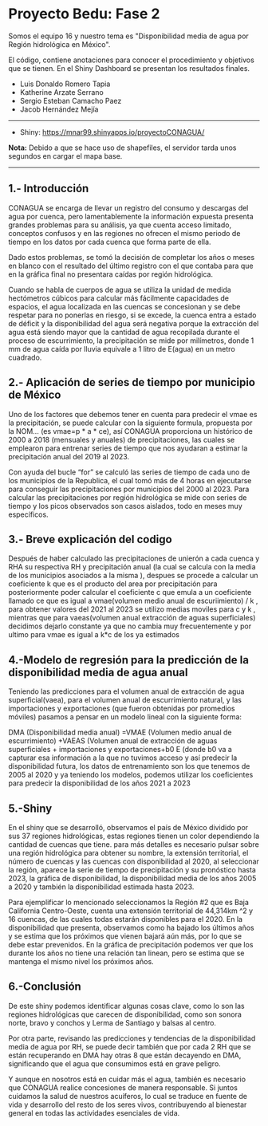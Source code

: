 # Proyecto Bedu: Fase 2

Somos el equipo 16 y nuestro tema es "Disponibilidad media de agua por Región hidrológica en México".

El código, contiene anotaciones para conocer el procedimiento y objetivos que se tienen. 
En el Shiny Dashboard se presentan los resultados finales.

+ Luis Donaldo Romero Tapia 
+ Katherine Arzate Serrano
+ Sergio Esteban Camacho Paez
+ Jacob Hernández Mejía

---

* Shiny: https://mnar99.shinyapps.io/proyectoCONAGUA/

**Nota:** Debido a que se hace uso de shapefiles, el servidor tarda unos segundos en cargar el mapa base.

---
## 1.- Introducción
CONAGUA se encarga de llevar un registro del consumo y descargas del agua por cuenca, pero lamentablemente la información expuesta presenta grandes problemas para su análisis, ya que cuenta acceso limitado, conceptos confusos y en las regiones no ofrecen el mismo periodo de tiempo en los datos por cada cuenca que forma parte de ella.

Dado estos problemas, se tomó la decisión de completar los años o meses en blanco con el resultado del último registro con el que contaba para que en la gráfica final no presentara caídas por región hidrológica.

Cuando se habla de cuerpos de agua se utiliza la unidad de medida hectómetros cúbicos para calcular más fácilmente  capacidades de espacios, el agua localizada en las cuencas se concesionan y se debe respetar para no ponerlas en riesgo, si se excede, la cuenca entra a estado de déficit y la disponibilidad del agua será negativa porque la extracción del agua está siendo mayor que la cantidad de agua recopilada durante el proceso de escurrimiento, la precipitación se mide por milímetros, donde 1 mm de agua caída por lluvia equivale a 1 litro de E(agua) en un metro cuadrado.

## 2.- Aplicación de series de tiempo por municipio de México
Uno de los factores que debemos tener en cuenta para predecir el vmae es la precipitación, se puede calcular con la siguiente formula, propuesta por la NOM... 
(es vmae=p * a * ce), así CONAGUA proporciona un histórico de 2000 a 2018 (mensuales y anuales) de precipitaciones, las cuales se emplearon para entrenar series de tiempo que nos ayudaran a estimar la precipitación anual del 2019 al 2023.

Con ayuda del bucle “for” se calculó las series de tiempo de cada uno de los municipios de la Republica, el cual tomó más de 4 horas en ejecutarse para conseguir las precipitaciones por municipios del   2000 al 2023. Para calcular las precipitaciones por región hidrológica se mide con series de tiempo y los picos observados son casos aislados, todo en meses muy específicos.


## 3.- Breve explicación del codigo 
Después de haber calculado las precipitaciones de unierón a cada cuenca y  RHA su respectiva RH y precipitación anual (la cual se calcula con la media de los municipios asociados a la misma ), despues se procede a calcular un coeficiente k que es el producto del area por precipitación para posteriormente poder calcular el coeficiente c que emula a un coeficiente llamado ce que es igual a vmae(volumen medio anual de escuriimiento) / k , para obtener valores del 2021 al 2023 se utilizo medias moviles para c y k , mientras que para vaeas(volumen anual extracción de aguas superficiales) decidimos dejarlo constante ya que no cambia muy frecuentemente y por ultimo para vmae es igual a k*c de los ya estimados

## 4.-Modelo de regresión para la predicción de la disponibilidad media de agua anual 
Teniendo las predicciones para el volumen anual de extracción de agua superficial(vaea), para el volumen anual de escurrimiento natural, y las importaciones y exportaciones (que fueron obtenidas por promedios móviles) pasamos a pensar en un modelo lineal con la siguiente forma:

DMA (Disponibilidad media anual) =VMAE (Volumen medio anual de escurrimiento) +VAEAS (Volumen anual de extracción de aguas superficiales + importaciones y exportaciones+b0
E (donde b0 va a capturar esa información a la que no tuvimos acceso y así predecir la disponibilidad futura, los datos de entrenamiento son los que tenemos de 2005 al 2020 y ya teniendo los modelos, podemos utilizar los coeficientes para predecir la disponibilidad de los años 2021 a 2023

## 5.-Shiny 
En el shiny que se desarrolló, observamos el país de México dividido por sus 37 regiones hidrológicas, estas regiones tienen un color dependiendo la cantidad de cuencas que tiene. para más detalles es necesario pulsar sobre una región hidrológica para obtener su nombre, la extensión territorial, el número de cuencas y las cuencas con disponibilidad al 2020, al seleccionar la región, aparece la serie de tiempo de precipitación y su pronóstico hasta 2023, la gráfica de disponibilidad, la disponibilidad media de los años 2005 a 2020 y también la disponibilidad estimada hasta 2023.

Para ejemplificar lo mencionado seleccionamos la Región #2 que es Baja California Centro-Oeste, cuenta una extensión territorial de 44,314km ^2 y 16 cuencas, de las cuales todas estarán disponibles para el 2020. En la disponibilidad que presenta, observamos como ha bajado los últimos años y se estima que los próximos que vienen bajará aún más, por lo que se debe estar prevenidos. En la gráfica de precipitación podemos ver que los durante los años no tiene una relación tan linean, pero se estima que se mantenga el mismo nivel los próximos años.

## 6.-Conclusión

De este shiny podemos identificar algunas cosas clave, como lo son las regiones hidrológicas que carecen de disponibilidad, como son sonora norte, bravo y conchos y Lerma de Santiago y balsas al centro.

Por otra parte, revisando las predicciones y tendencias de la disponibilidad media de agua por RH, se puede decir también que por cada 2 RH que se están recuperando en DMA hay otras 8 que están decayendo en DMA, significando que el agua que consumimos está en grave peligro.

Y aunque en nosotros está en cuidar más el agua, también es necesario que CONAGUA realice concesiones de manera responsable. Si juntos cuidamos la salud de nuestros acuíferos, lo cual se traduce en fuente de vida y desarrollo del resto de los seres vivos, contribuyendo al bienestar general en todas las actividades esenciales de vida.
